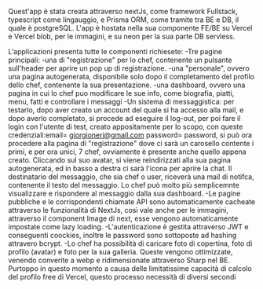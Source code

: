 Quest'app è stata creata attraverso nextJs, come framework Fullstack, typescript come lingauggio, e Prisma ORM, come tramite tra BE e DB, il quale è postgreSQL.
L'app è hostata nella sua componente FE/BE su Vercel e Vercel blob, per le immagini, e su neon per la sua parte DB servless.

L'applicazioni presenta tutte le componenti richiesete:
-Tre pagine principali:
-una di "registrazione" per lo chef, contenente un pulsante sull'header per aprire un pop up di registrazione.
-una "personale", ovvero una pagina autogenerata, disponibile solo dopo il completamento del profilo dello chef, contenente la sua presentazione.
-una dashboard, ovvero una pagina in cui lo chef puo modificare le sue info, come biografia, piatti, menu, fatti e controllare i messaggi
-Un sistema di messaggistica: per testarlo, dopo aver creato un account del quale si ha accesso alla mail, e dopo averlo completato, si procede ad eseguire il log-out, per poi fare il login con l'utente di test, creato appositamente per lo scopo, con queste credenziali:email= giorgioneri@gmail.com password= password, si può ora procedere alla pagina di "registrazione" dove ci sarà un carosello contente i primi, e per ora unici, 7 chef, ovviamente è presente anche quello appena creato. Cliccando sul suo avatar, si viene reindirizzati alla sua pagina autogenerata, ed in basso a destra ci sarà l'icona per aprire la chat. Il destinatario del messaggio, che sia chef o user, riceverà una mail di notifca, contenente il testo del messaggio. Lo chef può molto più semplicemnte visualizzare e rispondere al messaggio dalla sua dashboard.
-Le pagine pubbliche e le corrispondenti chiamate API sono automaticamente cacheate attraverso le funzionalità di NextJs, così vale anche per le immagini, attraverso il component Image di next, esse vengono automaticamente impostate come lazy loading.
-L'autenticazione è gestita attraverso JWT e conseguenti coockies, inoltre le password sono sottoposte ad hashing attravero bcrypt.
-Lo chef ha possibilità di caricare foto di copertina, foto di profilo (avatar) e foto per la sua galleria. Queste vengono ottimizzate, venendo converite a webp e ridimensionate attraverso Sharp nel BE. Purtoppo in questo momento a causa delle limitatissime capacità di calcolo del profilo free di Vercel, questo processo necessità di diversi secondi
